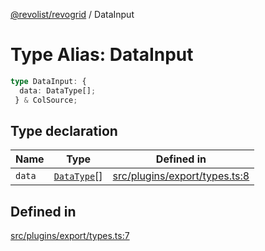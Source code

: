 [@revolist/revogrid](README.md) / DataInput

# Type Alias: DataInput

```ts
type DataInput: {
  data: DataType[];
 } & ColSource;
```

## Type declaration

| Name | Type | Defined in |
| ------ | ------ | ------ |
| `data` | [`DataType`](TypeAlias.DataType.md)[] | [src/plugins/export/types.ts:8](https://github.com/revolist/revogrid/blob/db3bbd7b3dfb60c01decc2efa78ae175ced1baa0/src/plugins/export/types.ts#L8) |

## Defined in

[src/plugins/export/types.ts:7](https://github.com/revolist/revogrid/blob/db3bbd7b3dfb60c01decc2efa78ae175ced1baa0/src/plugins/export/types.ts#L7)
